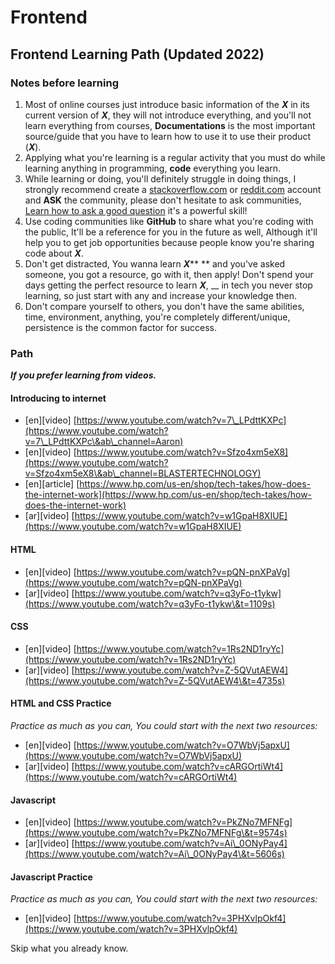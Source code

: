 # Frontend

## Frontend Learning Path (Updated 2022)

### Notes before learning

1. Most of online courses just introduce basic information of the _**X**_ in its current version of _**X**_, they will not introduce everything, and you'll not learn everything from courses, **Documentations** is the most important source/guide that you have to learn how to use it to use their product (_**X**_).
2. Applying what you're learning is a regular activity that you must do while learning anything in programming, **code** everything you learn.
3. While learning or doing, you'll definitely struggle in doing things, I strongly recommend create a [stackoverflow.com](http://stackoverflow.com) or [reddit.com](https://reddit.com) account and **ASK** the community, please don't hesitate to ask communities, [Learn how to ask a good question](https://stackoverflow.com/help/how-to-ask) it's a powerful skill!
4. Use coding communities like **GitHub** to share what you're coding with the public, It'll be a reference for you in the future as well, Although it'll help you to get job opportunities because people know you're sharing code about _**X**_.
5. Don't get distracted, You wanna learn _**X**_** ** and you've asked someone, you got a resource, go with it, then apply! Don't spend your days getting the perfect resource to learn _**X**_, __ in tech you never stop learning, so just start with any and increase your knowledge then.
6. Don't compare yourself to others, you don't have the same abilities, time, environment, anything, you're completely different/unique, persistence is the common factor for success.

### Path

_**If you prefer learning from videos.**_

#### Introducing to internet

* \[en]\[video] [https://www.youtube.com/watch?v=7\_LPdttKXPc](https://www.youtube.com/watch?v=7\_LPdttKXPc\&ab\_channel=Aaron)
* \[en]\[video] [https://www.youtube.com/watch?v=Sfzo4xm5eX8](https://www.youtube.com/watch?v=Sfzo4xm5eX8\&ab\_channel=BLASTERTECHNOLOGY)
* \[en]\[article] [https://www.hp.com/us-en/shop/tech-takes/how-does-the-internet-work](https://www.hp.com/us-en/shop/tech-takes/how-does-the-internet-work)
* \[ar]\[video] [https://www.youtube.com/watch?v=w1GpaH8XIUE](https://www.youtube.com/watch?v=w1GpaH8XIUE)

#### HTML

* \[en]\[video] [https://www.youtube.com/watch?v=pQN-pnXPaVg](https://www.youtube.com/watch?v=pQN-pnXPaVg)
* \[ar]\[video] [https://www.youtube.com/watch?v=q3yFo-t1ykw](https://www.youtube.com/watch?v=q3yFo-t1ykw\&t=1109s)

#### CSS

* \[en]\[video] [https://www.youtube.com/watch?v=1Rs2ND1ryYc](https://www.youtube.com/watch?v=1Rs2ND1ryYc)
* \[ar]\[video] [https://www.youtube.com/watch?v=Z-5QVutAEW4](https://www.youtube.com/watch?v=Z-5QVutAEW4\&t=4735s)

#### HTML and CSS Practice

_Practice as much as you can, You could start with the next two resources:_

* \[en]\[video] [https://www.youtube.com/watch?v=O7WbVj5apxU](https://www.youtube.com/watch?v=O7WbVj5apxU)
* \[ar]\[video] [https://www.youtube.com/watch?v=cARGOrtiWt4](https://www.youtube.com/watch?v=cARGOrtiWt4)

#### Javascript

* \[en]\[video] [https://www.youtube.com/watch?v=PkZNo7MFNFg](https://www.youtube.com/watch?v=PkZNo7MFNFg\&t=9574s)
* \[ar]\[video] [https://www.youtube.com/watch?v=Ai\_0ONyPay4](https://www.youtube.com/watch?v=Ai\_0ONyPay4\&t=5606s)

#### Javascript Practice

_Practice as much as you can, You could start with the next two resources:_

* \[en]\[video] [https://www.youtube.com/watch?v=3PHXvlpOkf4](https://www.youtube.com/watch?v=3PHXvlpOkf4)

Skip what you already know.
